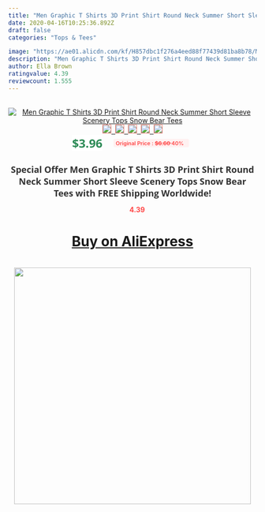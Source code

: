 ```yaml
---
title: "Men Graphic T Shirts 3D Print Shirt Round Neck Summer Short Sleeve Scenery Tops Snow Bear Tees"
date: 2020-04-16T10:25:36.892Z
draft: false
categories: "Tops & Tees"

image: "https://ae01.alicdn.com/kf/H857dbc1f276a4eed88f77439d81ba8b78/Men-Graphic-T-Shirts-3D-Print-Shirt-Round-Neck-Summer-Short-Sleeve-Scenery-Tops-Snow-Bear.jpg"
description: "Men Graphic T Shirts 3D Print Shirt Round Neck Summer Short Sleeve Scenery Tops Snow Bear Tees"
author: Ella Brown
ratingvalue: 4.39
reviewcount: 1.555
---
```

<br>
<div style="text-align: center;">
<a href="https://s.click.aliexpress.com/e/_9JsL93" target="_blank" rel="nofollow noopener noreferrer"><img alt="Men Graphic T Shirts 3D Print Shirt Round Neck Summer Short Sleeve Scenery Tops Snow Bear Tees" class="magnifier-image" src="https://ae01.alicdn.com/kf/H857dbc1f276a4eed88f77439d81ba8b78/Men-Graphic-T-Shirts-3D-Print-Shirt-Round-Neck-Summer-Short-Sleeve-Scenery-Tops-Snow-Bear.jpg_640x640.jpg">
<br>
<img style="border:1px solid salmon" src="https://ae01.alicdn.com/kf/H857dbc1f276a4eed88f77439d81ba8b78/Men-Graphic-T-Shirts-3D-Print-Shirt-Round-Neck-Summer-Short-Sleeve-Scenery-Tops-Snow-Bear.jpg_120x120.jpg">&nbsp;&nbsp;<img style="border:1px solid salmon" src="https://ae01.alicdn.com/kf/H6b4eb8076d00451192afa4992ff366b5C/Men-Graphic-T-Shirts-3D-Print-Shirt-Round-Neck-Summer-Short-Sleeve-Scenery-Tops-Snow-Bear.jpg_120x120.jpg">&nbsp;&nbsp;<img style="border:1px solid salmon" src="_120x120.jpg">&nbsp;&nbsp;<img style="border:1px solid salmon" src="_120x120.jpg">&nbsp;&nbsp;<img style="border:1px solid salmon" src="_120x120.jpg"></a></div><br0>
<div style="text-align: center;"><span style="background-color: white; border: 0px; box-sizing: border-box; color: seagreen; display: inline-block; font-family: &quot;open sans&quot; , &quot;arial&quot; , &quot;helvetica&quot; , sans-serif , &quot;heiti&quot;; font-size: 24px; font-stretch: inherit; font-weight: 700; line-height: inherit; margin: 0px 10px 0px 0px; padding: 0px; vertical-align: middle;">$3.96 </span>
<span style="background: rgb(255 , 241 , 241); border-radius: 3px; border: 0px; box-sizing: border-box; color: #ff4747; display: inline-block; font-family: inherit; font-size: 12px; font-stretch: inherit; font-style: inherit; font-variant: inherit; font-weight: 600; line-height: inherit; margin: 0px; padding: 2px 5px; transform: scale(0.9); vertical-align: middle;">Original Price : <b style="text-decoration: line-through;">$6.60 </b> 40%&nbsp;&nbsp;</span></div>
<h1 style="color: #333333; display: inline-block; font-family: &quot;open sans&quot; , &quot;arial&quot; , &quot;helvetica&quot; , sans-serif , &quot;heiti&quot;; font-size: 18px; font-stretch: inherit; font-weight: 700; text-align: center;">Special Offer Men Graphic T Shirts 3D Print Shirt Round Neck Summer Short Sleeve Scenery Tops Snow Bear Tees with FREE Shipping Worldwide!</h1>
<div style="color: #ff4747; text-align: center;">
<img src="https://4.bp.blogspot.com/-M0ZcTcb-5uY/XleCXlxnR4I/AAAAAAAAAEc/OrjgMkXV1oMQFaCRZj5HQwOCBcu3w1FegCPcBGAYYCw/s1600/star.png" style="height: 15px;">&nbsp;<b>4.39</b></div>
<div class="button_cont" align="center"><a class="buynow_a" href="https://s.click.aliexpress.com/e/_9JsL93" target="_blank" rel="nofollow noopener noreferrer"><H1>Buy on AliExpress</H1></a></div><br>
<div class="separator" style="clear: both; text-align: center;">
<img src="https://lh3.googleusercontent.com/-pTy5HemUv9M/XlePHvY0dAI/AAAAAAAAAE4/0nX5iRUoIWY8eMW9Dpxeirr157OZliDIgCLcBGAsYHQ/s1600/badge.gif" width="480">
</div>
